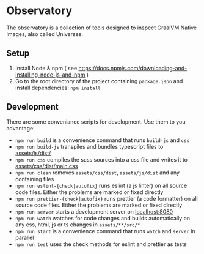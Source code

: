# Observatory

The observatory is a collection of tools designed to inspect GraalVM Native Images, also called Universes.

## Setup

1. Install Node & npm ( see https://docs.npmjs.com/downloading-and-installing-node-js-and-npm ) 
2. Go to the root directory of the project containing `package.json` and install dependencies: `npm install`

## Development

There are some conveniance scripts for development. Use them to you advantage:

-   `npm run build` is a convenience command that runs `build-js` and `css`
-   `npm run build-js` transpiles and bundles typescript files to [assets/js/dist/](./assets/css/dist/)
-   `npm run css` compiles the scss sources into a css file and writes it to [assets/css/dist/main.css](./assets/css/dist/main.css)
-   `npm run clean` removes `assets/css/dist`, `assets/js/dist` and any containing files
-   `npm run eslint-{check|autofix}` runs eslint (a js linter) on all source code files. Either the problems are marked or fixed directly
-   `npm run prettier-{check|autofix}` runs prettier (a code formatter) on all source code files. Either the problems are marked or fixed directly
-   `npm run server` starts a development server on [localhost:8080](localhost:8080)
-   `npm run watch` watches for code changes and builds automatically on any css, html, js or ts changes in `assets/**/src/*`
-   `npm run start` is a convenience command that runs `watch` and `server` in parallel
-   `npm run test` uses the check methods for eslint and prettier as tests